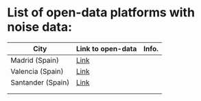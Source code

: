# List of open-data platforms with noise data:

| City | Link to open-data | Info. |
|------|-------------------|-------|
|  Madrid (Spain)   |     [Link](https://datos.madrid.es/portal/site/egob)            |       |
|  Valencia (Spain)    |     [Link](http://gobiernoabierto.valencia.es/es/dataset/?id=datos-diarios-ultimo-mes-estaciones-ruido)    |       |         |       |
|  Santander (Spain)    |    [Link](http://datos.santander.es/dataset/?id=sensores-ambientales)               |       |
|      |                   |       |
|      |                   |       |
